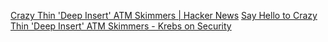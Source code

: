 
[Crazy Thin 'Deep Insert' ATM Skimmers | Hacker News](https://news.ycombinator.com/item?id=32843961)
[Say Hello to Crazy Thin 'Deep Insert' ATM Skimmers - Krebs on Security](https://krebsonsecurity.com/2022/09/say-hello-to-crazy-thin-deep-insert-atm-skimmers/)
